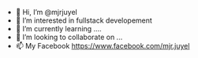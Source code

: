 - 👋 Hi, I’m @mjrjuyel
- 👀 I’m interested in fullstack developement
- 🌱 I’m currently learning ....
- 💞️ I’m looking to collaborate on ...
- 📫 My Facebook https://www.facebook.com/mjr.juyel

<!---
mjrjuyel/mjrjuyel is a ✨ special ✨ repository because its `README.md` (this file) appears on your GitHub profile.
You can click the Preview link to take a look at your changes.
--->
